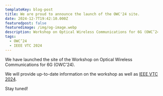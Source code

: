 ```yaml
---
templateKey: blog-post
title: We are proud to announce the launch of the OWC'24 site.
date: 2024-12-7T19:42:10.000Z
featuredpost: false
featuredimage: /img/og-image.webp
description: Workshop on Optical Wireless Communications for 6G (OWC’24)
tags:
  - OWC’24
  - IEEE VTC 2024
---
```


We have launched the site of the Workshop on Optical Wireless Communications for 6G (OWC’24).  

We will provide up-to-date information on the workshop as well as [IEEE VTC 2024](https://events.vtsociety.org/vtc2024-spring/).

Stay tuned!
